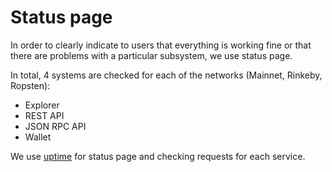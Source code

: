 # Status page

In order to clearly indicate to users that everything is working fine or that there are problems with a particular
subsystem, we use status page.

In total, 4 systems are checked for each of the networks (Mainnet, Rinkeby, Ropsten):

- Explorer
- REST API
- JSON RPC API
- Wallet

We use [uptime](https://uptime.com/s/zksync) for status page and checking requests for each service.
